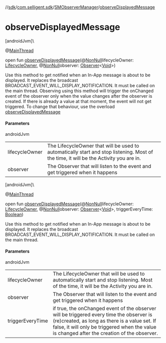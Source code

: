 //[sdk](../../../index.md)/[com.selligent.sdk](../index.md)/[SMObserverManager](index.md)/[observeDisplayedMessage](observe-displayed-message.md)

# observeDisplayedMessage

[androidJvm]\

@[MainThread](https://developer.android.com/reference/kotlin/androidx/annotation/MainThread.html)

open fun [observeDisplayedMessage](observe-displayed-message.md)(@[NonNull](https://developer.android.com/reference/kotlin/androidx/annotation/NonNull.html)lifecycleOwner: [LifecycleOwner](https://developer.android.com/reference/kotlin/androidx/lifecycle/LifecycleOwner.html), @[NonNull](https://developer.android.com/reference/kotlin/androidx/annotation/NonNull.html)observer: [Observer](https://developer.android.com/reference/kotlin/androidx/lifecycle/Observer.html)&lt;[Void](https://developer.android.com/reference/kotlin/java/lang/Void.html)&gt;)

Use this method to get notified when an In-App message is about to be displayed. It replaces the broadcast BROADCAST_EVENT_WILL_DISPLAY_NOTIFICATION. It must be called on the main thread. Observing using this method will trigger the onChanged event of the observer only when the value changes after the observer is created. If there is already a value at that moment, the event will not get triggered. To change that behaviour, use the overload [observeDisplayedMessage](observe-displayed-message.md)

#### Parameters

androidJvm

| | |
|---|---|
| lifecycleOwner | The LifecycleOwner that will be used to automatically start and stop listening. Most of the time, it will be the Activity you are in. |
| observer | The Observer that will listen to the event and get triggered when it happens |

[androidJvm]\

@[MainThread](https://developer.android.com/reference/kotlin/androidx/annotation/MainThread.html)

open fun [observeDisplayedMessage](observe-displayed-message.md)(@[NonNull](https://developer.android.com/reference/kotlin/androidx/annotation/NonNull.html)lifecycleOwner: [LifecycleOwner](https://developer.android.com/reference/kotlin/androidx/lifecycle/LifecycleOwner.html), @[NonNull](https://developer.android.com/reference/kotlin/androidx/annotation/NonNull.html)observer: [Observer](https://developer.android.com/reference/kotlin/androidx/lifecycle/Observer.html)&lt;[Void](https://developer.android.com/reference/kotlin/java/lang/Void.html)&gt;, triggerEveryTime: [Boolean](https://kotlinlang.org/api/latest/jvm/stdlib/kotlin/-boolean/index.html))

Use this method to get notified when an In-App message is about to be displayed. It replaces the broadcast BROADCAST_EVENT_WILL_DISPLAY_NOTIFICATION. It must be called on the main thread.

#### Parameters

androidJvm

| | |
|---|---|
| lifecycleOwner | The LifecycleOwner that will be used to automatically start and stop listening. Most of the time, it will be the Activity you are in. |
| observer | The Observer that will listen to the event and get triggered when it happens |
| triggerEveryTime | if true, the onChanged event of the observer will be triggered every time the observer is (re)created, as long as there is a value set. If false, it will only be triggered when the value is changed after the creation of the observer. |
